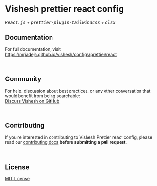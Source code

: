 # Vishesh prettier react config

_<kbd>React.js</kbd> + <kbd>prettier-plugin-tailwindcss</kbd> + <kbd>clsx</kbd>_

## Documentation

For full documentation, visit https://mrjadeja.github.io/vishesh/configs/prettier/react

<br />

## Community

For help, discussion about best practices, or any other conversation that would benefit from being searchable: <br />
[Discuss Vishesh on GitHub](https://github.com/mrjadeja/vishesh/discussions)

<br />

## Contributing

If you're interested in contributing to Vishesh Prettier react config, please read our [contributing docs](https://github.com/mrjadeja/vishesh/blob/main/src/packages/dev/prettier-react/CONTRIBUTING.md) **before submitting a pull request**.

<br />

## License

[MIT License](https://github.com/mrjadeja/vishesh/blob/main/src/packages/dev/prettier-react/LICENSE)
